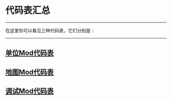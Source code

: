 # 代码表汇总

---

在这里你可以看见三种代码表，它们分别是：

---

## [单位Mod代码表](unit_code/index.md  "学习铁锈战争的单位代码表")  

## [地图Mod代码表](map_code/index.md   "学习铁锈战争的地图代码表")  

## [调试Mod代码表](debug_code/index.md "学习高级调试代码的代码表")  
